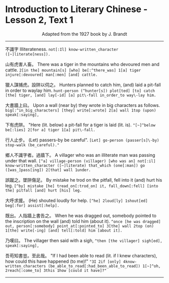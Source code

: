 # Introduction to Literary Chinese - Lesson 2, Text 1

<center>Adapted from the 1927 book by J. Brandt</center>

---

不識字
Illiterateness.
`not[:Il] know-written_character ([~]literate[ness]).`

山有虎害人畜。
There was a tiger in the mountains who devoured men and cattle.
`2[in the] mountain[s] [who] be[:^there_was] 1[a] tiger injure[:devoured] man[:men] [and] cattle.`

獵人謀捕虎。設阱以伺之。
Hunters planned to catch him, (and) laid a pit-fall in order to waylay him.
`hunt-person (^hunter[s]) plot[ted] [to] catch [the] tiger, [and] lay[-id] [a] pit\-fall in_order_to way\-lay him.`

大書牆上曰。
Upon a wall (near by) they wrote in big characters as follows.
`big[:^in_big_characters] [they] write[:wrote] 2[a] wall 1top (upon) speak[:saying],`

下有虎阱。
"Here (lit. below) a pit-fall for a tiger is laid (lit. is).
`"[~]^below be[:lies] 2[for a] tiger 1[a] pit\-fall.`

行人止步。
(Let) passers-by be careful".
`[Let] go-person (passer[s]\-by) stop-walk (be_careful)."`

鄉人不識字者。過牆下。
A villager who was an illiterate man was passing under that wall.
`[^a] village-person (villager) [who was an] not[:il] know-written_character ([~]literate) that_which (one[:man]) go ([was_]pass[ing]) 2[that] wall 1under.`

誤蹴之。墜阱傷足。
By mistake he trod on the pitfall, fell into it (and) hurt his leg.
`[^by] mistake [he] tread_on[:trod_on] it, fall_down[:fell] [into the] pitfall [and] hurt [his] leg.`

大呼求援。
(He) shouted loudly for help.
`[^he] 2loud[ly] 1shout[ed] beg[:for] assist[:help].`

既出。人指牆上書告之。
When he was dragged out, somebody pointed to the inscription on the wall (and) told him (about it).
`^once [he was dragged] out, person[:somebody] point_at[:pointed_to] 3[the] wall 2top (on) 1[the] write[-ing] [and] tell[:told] him [about it].`

乃嘆曰。
The villager then said with a sigh,
`^then [the villager] sigh[ed], speak[:saying],`

吾苟知書豈。至此哉。
"If I had been able to read (lit. if I knew characters), how could this have happened (to me)!"
`"3I 2if [only] 4know-written_characters (be_able_to_read[:had_been_able_to_read]) 1[~]^oh, 2reach[:come_to] 3this 1how [could it have]?"`

---
